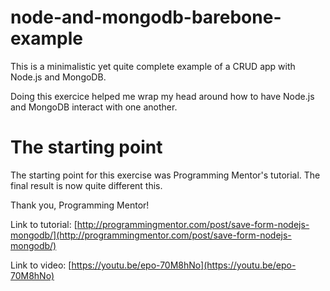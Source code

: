 # node-and-mongodb-barebone-example

This is a minimalistic yet quite complete example of a CRUD app with Node.js and MongoDB.

Doing this exercice helped me wrap my head around how to have Node.js and MongoDB interact with one another.

# The starting point

The starting point for this exercise was Programming Mentor's tutorial. The final result is now quite different this.

Thank you, Programming Mentor!

Link to tutorial: [http://programmingmentor.com/post/save-form-nodejs-mongodb/](http://programmingmentor.com/post/save-form-nodejs-mongodb/)

Link to video: [https://youtu.be/epo-70M8hNo](https://youtu.be/epo-70M8hNo)